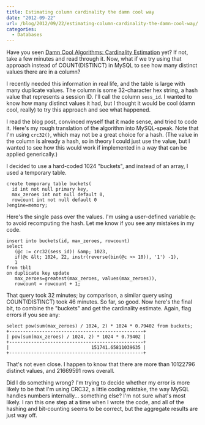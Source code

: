 ```yaml
---
title: Estimating column cardinality the damn cool way
date: "2012-09-22"
url: /blog/2012/09/22/estimating-column-cardinality-the-damn-cool-way/
categories:
  - Databases
---
```

Have you seen [Damn Cool Algorithms: Cardinality Estimation](http://blog.notdot.net/2012/09/Dam-Cool-Algorithms-Cardinality-Estimation) yet? If not, take a few minutes and read through it. Now, what if we try using that approach instead of COUNT(DISTINCT) in MySQL to see how many distinct values there are in a column?

I recently needed this information in real life, and the table is large with many duplicate values. The column is some 32-character hex string, a hash value that represents a session ID. I'll call the column `sess_id`. I wanted to know how many distinct values it had, but I thought it would be cool (damn cool, really) to try this approach and see what happened.

I read the blog post, convinced myself that it made sense, and tried to code it. Here's my rough translation of the algorithm into MySQL-speak. Note that I'm using `crc32()`, which may not be a great choice for a hash. (The value in the column is already a hash, so in theory I could just use the value, but I wanted to see how this would work if implemented in a way that can be applied generically.)

I decided to use a hard-coded 1024 "buckets", and instead of an array, I used a temporary table.

```
create temporary table buckets(
  id int not null primary key,
  max_zeroes int not null default 0,
  rowcount int not null default 0
)engine=memory;
```

Here's the single pass over the values. I'm using a user-defined variable `@c` to avoid recomputing the hash. Let me know if you see any mistakes in my code.

```
insert into buckets(id, max_zeroes, rowcount)
select
   (@c := crc32(sess_id)) &amp; 1023,
   if(@c &lt; 1024, 22, instr(reverse(bin(@c >> 10)), '1') -1),
   1
from tbl1
on duplicate key update
   max_zeroes=greatest(max_zeroes, values(max_zeroes)),
   rowcount = rowcount + 1;
```


That query took 32 minutes; by comparison, a similar query using COUNT(DISTINCT) took 46 minutes. So far, so good. Now here's the final bit, to combine the "buckets" and get the cardinality estimate. Again, flag errors if you see any:

```
select pow(sum(max_zeroes) / 1024, 2) * 1024 * 0.79402 from buckets;
+-------------------------------------------------+
| pow(sum(max_zeroes) / 1024, 2) * 1024 * 0.79402 |
+-------------------------------------------------+
|                              151741.65811039635 |
+-------------------------------------------------+
```


That's not even close. I happen to know that there are more than 10122796 distinct values, and 21669591 rows overall.

Did I do something wrong? I'm trying to decide whether my error is more likely to be that I'm using CRC32, a little coding mistake, the way MySQL handles numbers internally... something else? I'm not sure what's most likely. I ran this one step at a time when I wrote the code, and all of the hashing and bit-counting seems to be correct, but the aggregate results are just way off.


